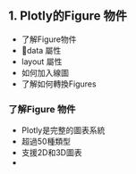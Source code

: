 
## 1. Plotly的Figure 物件
- 了解Figure物件
- data 屬性
- layout 屬性
- 如何加入線圖
- 了解如何轉換Figures

### 了解Figure 物件
- Plotly是完整的圖表系統
- 超過50種類型
- 支援2D和3D圖表
- 

	